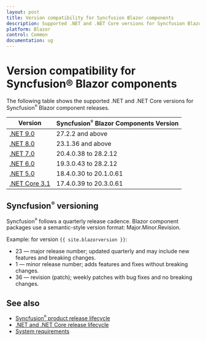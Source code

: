 ```yaml
---
layout: post
title: Version compatibility for Syncfusion Blazor components
description: Supported .NET and .NET Core versions for Syncfusion Blazor components, with minimum package versions and compatibility guidance.
platform: Blazor
control: Common
documentation: ug
---
```


# Version compatibility for Syncfusion® Blazor components

The following table shows the supported .NET and .NET Core versions for Syncfusion<sup style="font-size:70%">&reg;</sup> Blazor component releases.

| Version | Syncfusion<sup style="font-size:70%">&reg;</sup> Blazor Components Version |
| ------------- | ------------- |
| [.NET 9.0](https://dotnet.microsoft.com/en-us/download/dotnet/9.0) | 27.2.2 and above |
| [.NET 8.0](https://dotnet.microsoft.com/en-us/download/dotnet/8.0) | 23.1.36 and above |
| [.NET 7.0](https://dotnet.microsoft.com/en-us/download/dotnet/7.0) | 20.4.0.38 to 28.2.12 |
| [.NET 6.0](https://dotnet.microsoft.com/en-us/download/dotnet/6.0) | 19.3.0.43 to 28.2.12 |
| [.NET 5.0](https://dotnet.microsoft.com/en-us/download/dotnet/5.0) | 18.4.0.30 to 20.1.0.61  |
| [.NET Core 3.1](https://dotnet.microsoft.com/en-us/download/dotnet/3.1) | 17.4.0.39 to 20.3.0.61 |

## Syncfusion<sup style="font-size:70%">&reg;</sup> versioning

Syncfusion<sup style="font-size:70%">&reg;</sup> follows a quarterly release cadence. Blazor component packages use a semantic-style version format: Major.Minor.Revision.

Example: for version `{{ site.blazorversion }}`:

* 23 — major release number; updated quarterly and may include new features and breaking changes.
* 1 — minor release number; adds features and fixes without breaking changes.
* 36 — revision (patch); weekly patches with bug fixes and no breaking changes.

## See also

* [Syncfusion<sup style="font-size:70%">&reg;</sup> product release lifecycle](https://www.syncfusion.com/support/product-lifecycle/estudio)
* [.NET and .NET Core release lifecycle](https://dotnet.microsoft.com/en-us/platform/support/policy/dotnet-core)
* [System requirements](https://blazor.syncfusion.com/documentation/system-requirements)
